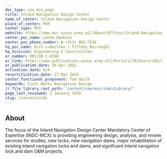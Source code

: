 ```yaml
---
doc_type: coe_mcx_page
title: Inland Navigation Design Center
name_of_center: Inland Navigation Design Center
place_of_center: MVR
center_type: MCX
website: https://www.mvr.usace.army.mil/About/Offices/Inland-Navigation-Design-Center-INDC/
center_poc_name: Lenna Hawkins
center_poc_phone_number: ☎ (412) 862-7536
hq_poc_name: Rich Ludwitzke / Tiffany Burroughs
hq_division: Engineering & Construction
er_number: ER1110-1-8168
er_link: https://www.publications.usace.army.mil/Portals/76/Users/182/86/2486/ER_1110-1-8168.pdf?ver=0LVnBonlM5GQH764UYj2eQ%3d%3d
er_publication_date: 30 Apr 2022
activation_date: N/A
recertification_date: 27 Mar 2024
center_functional_proponent: Tom Smith
keywords: Civil Works Navigation Design
// file_library_root_path: "content/coe/mcx/indc/Library/"
page_last_reviewed: 1 January 1970
slug: /coe/mcx/indc
---
```


## About

The focus of the Inland Navigation Design Center Mandatory Center of Expertise (INDC-MCX) is providing engineering design, analysis, and review services for studies, new locks, new navigation dams, major rehabilitation of existing inland navigation locks and dams, and significant inland navigation lock and dam O&M projects.


